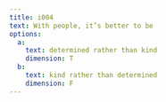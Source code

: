```yaml
---
title: i004
text: With people, it’s better to be
options:
  a: 
    text: determined rather than kind
    dimension: T
  b:
    text: kind rather than determined
    dimension: F
---
```

